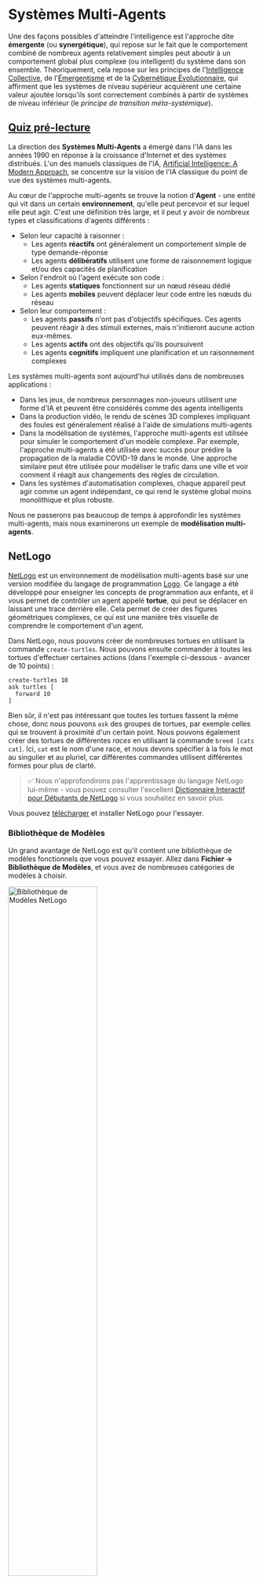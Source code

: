 <!--
CO_OP_TRANSLATOR_METADATA:
{
  "original_hash": "1ddf651d7681b4449f9d09ea3b17911e",
  "translation_date": "2025-08-24T20:53:48+00:00",
  "source_file": "lessons/6-Other/23-MultiagentSystems/README.md",
  "language_code": "fr"
}
-->
# Systèmes Multi-Agents

Une des façons possibles d'atteindre l'intelligence est l'approche dite **émergente** (ou **synergétique**), qui repose sur le fait que le comportement combiné de nombreux agents relativement simples peut aboutir à un comportement global plus complexe (ou intelligent) du système dans son ensemble. Théoriquement, cela repose sur les principes de l'[Intelligence Collective](https://fr.wikipedia.org/wiki/Intelligence_collective), de l'[Émergentisme](https://fr.wikipedia.org/wiki/Cerveau_global) et de la [Cybernétique Évolutionnaire](https://fr.wikipedia.org/wiki/Cerveau_global), qui affirment que les systèmes de niveau supérieur acquièrent une certaine valeur ajoutée lorsqu'ils sont correctement combinés à partir de systèmes de niveau inférieur (le *principe de transition méta-systémique*).

## [Quiz pré-lecture](https://ff-quizzes.netlify.app/en/ai/quiz/45)

La direction des **Systèmes Multi-Agents** a émergé dans l'IA dans les années 1990 en réponse à la croissance d'Internet et des systèmes distribués. L'un des manuels classiques de l'IA, [Artificial Intelligence: A Modern Approach](https://fr.wikipedia.org/wiki/Artificial_Intelligence:_A_Modern_Approach), se concentre sur la vision de l'IA classique du point de vue des systèmes multi-agents.

Au cœur de l'approche multi-agents se trouve la notion d'**Agent** - une entité qui vit dans un certain **environnement**, qu'elle peut percevoir et sur lequel elle peut agir. C'est une définition très large, et il peut y avoir de nombreux types et classifications d'agents différents :

* Selon leur capacité à raisonner :
   - Les agents **réactifs** ont généralement un comportement simple de type demande-réponse
   - Les agents **délibératifs** utilisent une forme de raisonnement logique et/ou des capacités de planification
* Selon l'endroit où l'agent exécute son code :
   - Les agents **statiques** fonctionnent sur un nœud réseau dédié
   - Les agents **mobiles** peuvent déplacer leur code entre les nœuds du réseau
* Selon leur comportement :
   - Les agents **passifs** n'ont pas d'objectifs spécifiques. Ces agents peuvent réagir à des stimuli externes, mais n'initieront aucune action eux-mêmes.
   - Les agents **actifs** ont des objectifs qu'ils poursuivent
   - Les agents **cognitifs** impliquent une planification et un raisonnement complexes

Les systèmes multi-agents sont aujourd'hui utilisés dans de nombreuses applications :

* Dans les jeux, de nombreux personnages non-joueurs utilisent une forme d'IA et peuvent être considérés comme des agents intelligents
* Dans la production vidéo, le rendu de scènes 3D complexes impliquant des foules est généralement réalisé à l'aide de simulations multi-agents
* Dans la modélisation de systèmes, l'approche multi-agents est utilisée pour simuler le comportement d'un modèle complexe. Par exemple, l'approche multi-agents a été utilisée avec succès pour prédire la propagation de la maladie COVID-19 dans le monde. Une approche similaire peut être utilisée pour modéliser le trafic dans une ville et voir comment il réagit aux changements des règles de circulation.
* Dans les systèmes d'automatisation complexes, chaque appareil peut agir comme un agent indépendant, ce qui rend le système global moins monolithique et plus robuste.

Nous ne passerons pas beaucoup de temps à approfondir les systèmes multi-agents, mais nous examinerons un exemple de **modélisation multi-agents**.

## NetLogo

[NetLogo](https://ccl.northwestern.edu/netlogo/) est un environnement de modélisation multi-agents basé sur une version modifiée du langage de programmation [Logo](https://fr.wikipedia.org/wiki/Logo_(langage)). Ce langage a été développé pour enseigner les concepts de programmation aux enfants, et il vous permet de contrôler un agent appelé **tortue**, qui peut se déplacer en laissant une trace derrière elle. Cela permet de créer des figures géométriques complexes, ce qui est une manière très visuelle de comprendre le comportement d'un agent.

Dans NetLogo, nous pouvons créer de nombreuses tortues en utilisant la commande `create-turtles`. Nous pouvons ensuite commander à toutes les tortues d'effectuer certaines actions (dans l'exemple ci-dessous - avancer de 10 points) :

```
create-turtles 10
ask turtles [
  forward 10
]
```

Bien sûr, il n'est pas intéressant que toutes les tortues fassent la même chose, donc nous pouvons `ask` des groupes de tortues, par exemple celles qui se trouvent à proximité d'un certain point. Nous pouvons également créer des tortues de différentes *races* en utilisant la commande `breed [cats cat]`. Ici, `cat` est le nom d'une race, et nous devons spécifier à la fois le mot au singulier et au pluriel, car différentes commandes utilisent différentes formes pour plus de clarté.

> ✅ Nous n'approfondirons pas l'apprentissage du langage NetLogo lui-même - vous pouvez consulter l'excellent [Dictionnaire Interactif pour Débutants de NetLogo](https://ccl.northwestern.edu/netlogo/bind/) si vous souhaitez en savoir plus.

Vous pouvez [télécharger](https://ccl.northwestern.edu/netlogo/download.shtml) et installer NetLogo pour l'essayer.

### Bibliothèque de Modèles

Un grand avantage de NetLogo est qu'il contient une bibliothèque de modèles fonctionnels que vous pouvez essayer. Allez dans **Fichier → Bibliothèque de Modèles**, et vous avez de nombreuses catégories de modèles à choisir.

<img alt="Bibliothèque de Modèles NetLogo" src="images/NetLogo-ModelLib.png" width="60%"/>

> Une capture d'écran de la bibliothèque de modèles par Dmitry Soshnikov

Vous pouvez ouvrir l'un des modèles, par exemple **Biologie → Flocking**.

### Principes de Base

Après avoir ouvert le modèle, vous êtes dirigé vers l'écran principal de NetLogo. Voici un exemple de modèle qui décrit la population de loups et de moutons, compte tenu de ressources limitées (herbe).

![Écran Principal de NetLogo](../../../../../translated_images/NetLogo-Main.32653711ec1a01b3cab22ec0b148e64193d0b979b055285bef329d5e3d6958c5.fr.png)

> Capture d'écran par Dmitry Soshnikov

Sur cet écran, vous pouvez voir :

* La section **Interface** qui contient :
  - Le champ principal, où vivent tous les agents
  - Différents contrôles : boutons, curseurs, etc.
  - Des graphiques que vous pouvez utiliser pour afficher les paramètres de la simulation
* L'onglet **Code** qui contient l'éditeur, où vous pouvez taper le programme NetLogo

Dans la plupart des cas, l'interface comportera un bouton **Setup**, qui initialise l'état de la simulation, et un bouton **Go** qui démarre l'exécution. Ceux-ci sont gérés par des gestionnaires correspondants dans le code qui ressemblent à ceci :

```
to go [
...
]
```

Le monde de NetLogo se compose des objets suivants :

* **Agents** (tortues) qui peuvent se déplacer sur le champ et faire quelque chose. Vous commandez les agents en utilisant la syntaxe `ask turtles [...]`, et le code entre crochets est exécuté par tous les agents en *mode tortue*.
* **Patches** sont des zones carrées du champ, sur lesquelles vivent les agents. Vous pouvez vous référer à tous les agents sur le même patch, ou vous pouvez changer les couleurs des patches et certaines autres propriétés. Vous pouvez également `ask patches` de faire quelque chose.
* **Observer** est un agent unique qui contrôle le monde. Tous les gestionnaires de boutons sont exécutés en *mode observateur*.

> ✅ La beauté d'un environnement multi-agents est que le code qui s'exécute en mode tortue ou en mode patch est exécuté en même temps par tous les agents en parallèle. Ainsi, en écrivant un peu de code et en programmant le comportement d'un agent individuel, vous pouvez créer un comportement complexe du système de simulation dans son ensemble.

### Flocking

À titre d'exemple de comportement multi-agents, considérons le **[Flocking](https://fr.wikipedia.org/wiki/Flocking_(behavior))**. Le flocking est un motif complexe très similaire à la façon dont les oiseaux volent en groupe. En les observant voler, vous pourriez penser qu'ils suivent une sorte d'algorithme collectif ou qu'ils possèdent une forme d'*intelligence collective*. Cependant, ce comportement complexe émerge lorsque chaque agent individuel (dans ce cas, un *oiseau*) observe seulement quelques autres agents à une courte distance de lui et suit trois règles simples :

* **Alignement** - il s'oriente vers la direction moyenne des agents voisins
* **Cohésion** - il essaie de se diriger vers la position moyenne des voisins (*attraction à longue portée*)
* **Séparation** - lorsqu'il se rapproche trop des autres oiseaux, il essaie de s'éloigner (*répulsion à courte portée*)

Vous pouvez exécuter l'exemple de flocking et observer le comportement. Vous pouvez également ajuster les paramètres, tels que le *degré de séparation* ou la *portée visuelle*, qui définit jusqu'où chaque oiseau peut voir. Notez que si vous réduisez la portée visuelle à 0, tous les oiseaux deviennent aveugles et le flocking s'arrête. Si vous réduisez la séparation à 0, tous les oiseaux se regroupent en une ligne droite.

> ✅ Passez à l'onglet **Code** et voyez où les trois règles du flocking (alignement, cohésion et séparation) sont implémentées dans le code. Notez comment nous nous référons uniquement aux agents qui sont en vue.

### Autres Modèles à Explorer

Voici quelques autres modèles intéressants que vous pouvez expérimenter :

* **Art → Fireworks** montre comment un feu d'artifice peut être considéré comme un comportement collectif de flux individuels
* **Social Science → Traffic Basic** et **Social Science → Traffic Grid** montrent le modèle de trafic urbain en 1D et en grille 2D avec ou sans feux de circulation. Chaque voiture dans la simulation suit les règles suivantes :
   - Si l'espace devant elle est vide - accélérer (jusqu'à une certaine vitesse maximale)
   - Si elle voit un obstacle devant - freiner (et vous pouvez ajuster la distance de vision du conducteur)
* **Social Science → Party** montre comment les gens se regroupent lors d'une soirée cocktail. Vous pouvez trouver la combinaison de paramètres qui conduit à l'augmentation la plus rapide du bonheur du groupe.

Comme vous pouvez le voir à partir de ces exemples, les simulations multi-agents peuvent être un moyen très utile de comprendre le comportement d'un système complexe composé d'individus suivant la même logique ou une logique similaire. Elles peuvent également être utilisées pour contrôler des agents virtuels, tels que des [PNJ](https://fr.wikipedia.org/wiki/Personnage_non-joueur) dans les jeux vidéo ou des agents dans des mondes animés en 3D.

## Agents Délibératifs

Les agents décrits ci-dessus sont très simples, réagissant aux changements de l'environnement en utilisant une sorte d'algorithme. En tant que tels, ce sont des **agents réactifs**. Cependant, parfois, les agents peuvent raisonner et planifier leurs actions, auquel cas ils sont appelés **délibératifs**.

Un exemple typique serait un agent personnel qui reçoit une instruction d'un humain pour réserver un voyage. Supposons qu'il existe de nombreux agents sur Internet qui peuvent l'aider. Il devrait alors contacter d'autres agents pour voir quels vols sont disponibles, quels sont les prix des hôtels pour différentes dates, et essayer de négocier le meilleur prix. Une fois le plan de voyage terminé et confirmé par le propriétaire, il peut procéder à la réservation.

Pour ce faire, les agents doivent **communiquer**. Pour une communication réussie, ils ont besoin de :

* Certains **langages standards pour échanger des connaissances**, tels que le [Knowledge Interchange Format](https://fr.wikipedia.org/wiki/Knowledge_Interchange_Format) (KIF) et le [Knowledge Query and Manipulation Language](https://fr.wikipedia.org/wiki/Knowledge_Query_and_Manipulation_Language) (KQML). Ces langages sont conçus sur la base de la [théorie des actes de langage](https://fr.wikipedia.org/wiki/Acte_de_langage).
* Ces langages doivent également inclure des **protocoles de négociation**, basés sur différents **types d'enchères**.
* Une **ontologie commune** à utiliser, afin qu'ils se réfèrent aux mêmes concepts en connaissant leur sémantique
* Un moyen de **découvrir** ce que différents agents peuvent faire, également basé sur une sorte d'ontologie

Les agents délibératifs sont beaucoup plus complexes que les agents réactifs, car ils ne se contentent pas de réagir aux changements de l'environnement, ils doivent également être capables d'*initier* des actions. Une des architectures proposées pour les agents délibératifs est l'agent dit Croyance-Désir-Intention (BDI) :

* Les **Croyances** forment un ensemble de connaissances sur l'environnement de l'agent. Cela peut être structuré comme une base de connaissances ou un ensemble de règles qu'un agent peut appliquer à une situation spécifique dans l'environnement.
* Les **Désirs** définissent ce que l'agent veut faire, c'est-à-dire ses objectifs. Par exemple, l'objectif de l'agent assistant personnel ci-dessus est de réserver un voyage, et l'objectif d'un agent hôtelier est de maximiser les profits.
* Les **Intentions** sont des actions spécifiques qu'un agent planifie pour atteindre ses objectifs. Les actions modifient généralement l'environnement et provoquent une communication avec d'autres agents.

Il existe des plateformes disponibles pour construire des systèmes multi-agents, telles que [JADE](https://jade.tilab.com/). [Cet article](https://arxiv.org/ftp/arxiv/papers/2007/2007.08961.pdf) contient une revue des plateformes multi-agents, ainsi qu'un bref historique des systèmes multi-agents et de leurs différents scénarios d'utilisation.

## Conclusion

Les systèmes multi-agents peuvent prendre des formes très différentes et être utilisés dans de nombreuses applications variées.  
Ils tendent tous à se concentrer sur le comportement plus simple d'un agent individuel et à obtenir un comportement plus complexe du système global grâce à l'**effet synergétique**.

## 🚀 Défi

Appliquez cette leçon au monde réel et essayez de conceptualiser un système multi-agents qui pourrait résoudre un problème. Que devrait faire, par exemple, un système multi-agents pour optimiser un itinéraire de bus scolaire ? Comment pourrait-il fonctionner dans une boulangerie ?

## [Quiz post-lecture](https://ff-quizzes.netlify.app/en/ai/quiz/46)

## Révision & Auto-apprentissage

Examinez l'utilisation de ce type de système dans l'industrie. Choisissez un domaine tel que la fabrication ou l'industrie du jeu vidéo et découvrez comment les systèmes multi-agents peuvent être utilisés pour résoudre des problèmes uniques.

## [Devoir NetLogo](assignment.md)

**Avertissement** :  
Ce document a été traduit à l'aide du service de traduction automatique [Co-op Translator](https://github.com/Azure/co-op-translator). Bien que nous nous efforcions d'assurer l'exactitude, veuillez noter que les traductions automatisées peuvent contenir des erreurs ou des inexactitudes. Le document original dans sa langue d'origine doit être considéré comme la source faisant autorité. Pour des informations critiques, il est recommandé de recourir à une traduction professionnelle réalisée par un humain. Nous déclinons toute responsabilité en cas de malentendus ou d'interprétations erronées résultant de l'utilisation de cette traduction.